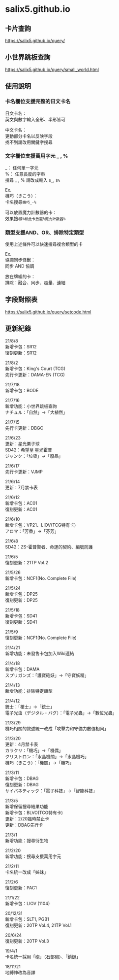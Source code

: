 # salix5.github.io

## 卡片查詢
<https://salix5.github.io/query/>

## 小世界跳板查詢
<https://salix5.github.io/query/small_world.html>

## 使用說明

### 卡名欄位支援完整的日文卡名  
日文卡名：  
英文與數字輸入全形、半形皆可  

中文卡名：  
更動部分卡名以反映字段  
找不到請改用關鍵字搜尋


### 文字欄位支援萬用字元 \_ , %  
\_： 任何單一字元  
%： 任意長度的字串  
搜尋 \_ , % 請改成輸入 `$_`, `$%`

Ex.  
機巧（きこう）：  
卡名搜尋`機巧_-%`

可以放置魔力計數器的卡：  
效果搜尋`%給此卡放置%魔力計數器%`

### 類型支援AND、OR、排除特定類型
使用上述條件可以快速搜尋複合類型的卡

Ex.  
協調同步怪獸：  
同步 AND 協調  

放在牌組的卡：  
排除：融合、同步、超量、連結  

## 字段對照表
<https://salix5.github.io/query/setcode.html>

## 更新紀錄
21/8/8  
新增卡包：SR12  
復刻更新：SR12  

21/8/2  
新增卡包：King's Court (TCG)  
先行卡更新：DAMA-EN (TCG)  

21/7/18  
新增卡包：BODE  

21/7/16  
新增功能：小世界跳板查詢  
ナチュル：「自然」→「大植然」  

21/7/15  
先行卡更新：DBGC  

21/6/23  
更新：星光栗子球  
SD42：希望皇 星光霍普  
ジャンク：「垃圾」→「廢品」  

21/6/17  
先行卡更新：VJMP  

21/6/14  
更新：7月禁卡表  

21/6/12  
新增卡包：AC01  
復刻更新：AC01  

21/6/10  
新增卡包：VP21、LIOV(TCG特有卡)  
アロマ：「芳香」→「芬芳」  

21/6/8  
SD42：ZS-霍普賢者、命運的契約、編號防護  

21/6/5  
復刻更新：21TP Vol.2  

21/5/26  
新增卡包：NCF1(No. Complete File)

21/5/24  
新增卡包：DP25  
復刻更新：DP25  

21/5/18  
新增卡包：SD41  
復刻更新：SD41  

21/5/9  
復刻更新：NCF1(No. Complete File)

21/4/21  
新增功能：未發售卡包加入Wiki連結

21/4/18  
新增卡包：DAMA  
スプリガンズ：「護寶砲妖」→「守寶妖精」  

21/4/13  
新增功能：排除特定類型

21/4/12  
銃士：「槍士」→「銃士」  
電子光虫（デジタル・バグ）：「電子光蟲」→「數位光蟲」

21/3/29  
機巧相關的敘述統一改成「攻擊力和守備力數值相同」

21/3/20  
更新：4月禁卡表  
カラクリ：「機巧」→「機偶」  
クリストロン：「水晶機關」→「水晶機巧」  
機巧（きこう）：「機關」→「機巧」  

21/3/11  
新增卡包：DBAG  
復刻更新：DBAG  
サイバネティック：「電子科技」→「智能科技」  

21/3/5  
新增保留搜尋結果功能  
新增卡包：BLVO(TCG特有卡)  
更新：2/20臨時禁止卡  
更新：DBAG先行卡

21/3/1  
新增功能：搜尋衍生物

21/2/20  
新增功能：搜尋支援萬用字元

21/2/11  
卡名統一改成「姊妹」

21/2/6   
復刻更新：PAC1

21/1/22  
新增卡包：LIOV (1104)

20/12/31  
新增卡包：SLT1, PGB1  
復刻更新：20TP Vol.4, 21TP Vol.1

20/6/24  
復刻更新：20TP Vol.3

19/4/1  
卡名統一採用「砲」（石部砲）、「鎖鏈」

18/11/21  
地縛神改為音譯
